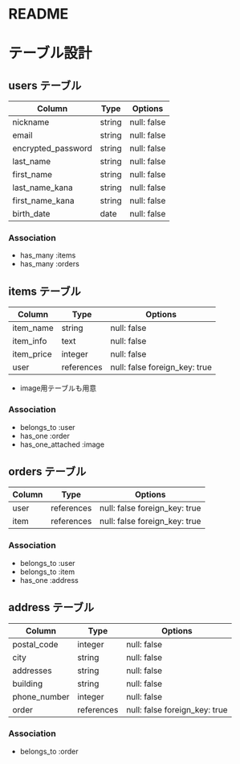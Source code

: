# README

# テーブル設計

## users テーブル

| Column             | Type   | Options     |
| ------------------ | ------ | ----------- |
| nickname           | string | null: false |
| email              | string | null: false |
| encrypted_password | string | null: false |
| last_name          | string | null: false |
| first_name         | string | null: false |
| last_name_kana     | string | null: false |
| first_name_kana    | string | null: false |
| birth_date         | date   | null: false |

### Association

- has_many :items
- has_many :orders


## items テーブル

| Column             | Type       | Options                       |
| ------------------ | ------     | ----------------------------- |
| item_name          | string     | null: false                   |
| item_info          | text       | null: false                   |
| item_price         | integer    | null: false                   |
| user               | references | null: false foreign_key: true |

- image用テーブルも用意

### Association

- belongs_to :user
- has_one :order
- has_one_attached :image

## orders テーブル

| Column             | Type       | Options                       |
| ------------------ | ------     | ----------------------------- |
| user               | references | null: false foreign_key: true |
| item               | references | null: false foreign_key: true |

### Association

- belongs_to :user
- belongs_to :item
- has_one :address

## address テーブル
| Column             | Type       | Options                       |
| ------------------ | ------     | ----------------------------- |
| postal_code        | integer    | null: false                   |
| city               | string     | null: false                   |
| addresses          | string     | null: false                   |
| building           | string     | null: false                   |
| phone_number       | integer    | null: false                   |
| order              | references | null: false foreign_key: true |

### Association

- belongs_to :order
